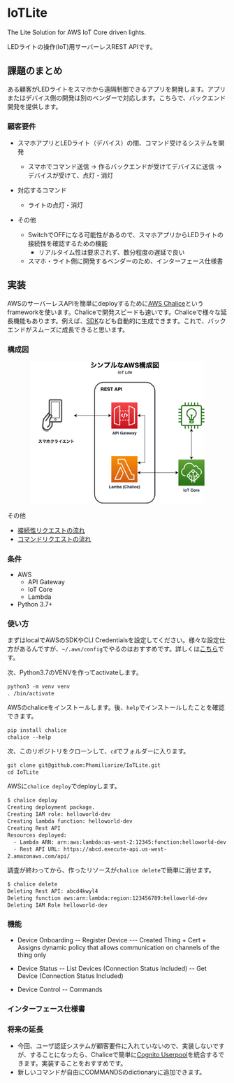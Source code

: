 # IoTLite

The Lite Solution for AWS IoT Core driven lights.

LEDライトの操作(IoT)用サーバーレスREST APIです。

## 課題のまとめ
ある顧客がLEDライトをスマホから遠隔制御できるアプリを開発します。アプリまたはデバイス側の開発は別のベンダーで対応します。こちらで、バックエンド開発を提供します。

### 顧客要件
- スマホアプリとLEDライト（デバイス）の間、コマンド受けるシステムを開発
  - スマホでコマンド送信 -> 作るバックエンドが受けてデバイスに送信 -> デバイスが受けて、点灯・消灯

- 対応するコマンド
  - ライトの点灯・消灯

- その他
  - SwitchでOFFになる可能性があるので、スマホアプリからLEDライトの接続性を確認するための機能
    - リアルタイム性は要求されず、数分程度の遅延で良い
  - スマホ・ライト側に開発するベンダーのため、インターフェース仕様書

## 実装
AWSのサーバーレスAPIを簡単にdeployするために[AWS Chalice](https://aws.github.io/chalice/)というframeworkを使います。Chaliceで開発スピードも速いです。Chaliceで様々な延長機能もあります。例えば、[SDK](https://aws.github.io/chalice/topics/sdks.html)なども自動的に生成できます。これで、バックエンドがスムーズに成長できると思います。

### 構成図
<p align="center">
  <img src="simplediagram.png" width="400"/>
</p>

その他
- [接続性リクエストの流れ](availability.png)
- [コマンドリクエストの流れ](command.png)

### 条件
- AWS
  - API Gateway
  - IoT Core
  - Lambda
- Python 3.7+

### 使い方
まずはlocalでAWSのSDKやCLI Credentialsを設定してください。様々な設定仕方があるんですが、`~/.aws/config`でやるのはおすすめです。詳しくは[こちら](https://aws.github.io/chalice/quickstart.html#credentials)です。

次、Python3.7のVENVを作ってactivateします。

```
python3 -m venv venv
. /bin/activate
```

AWSのchaliceをインストールします。後、`help`でインストールしたことを確認できます。

```
pip install chalice
chalice --help
```

次、このリポジトリをクローンして、`cd`でフォルダーに入ります。

```
git clone git@github.com:Phamiliarize/IoTLite.git
cd IoTLite
```

AWSに`chalice deploy`でdeployします。

```
$ chalice deploy
Creating deployment package.
Creating IAM role: helloworld-dev
Creating lambda function: helloworld-dev
Creating Rest API
Resources deployed:
  - Lambda ARN: arn:aws:lambda:us-west-2:12345:function:helloworld-dev
  - Rest API URL: https://abcd.execute-api.us-west-2.amazonaws.com/api/
```

調査が終わってから、作ったリソースが`chalice delete`で簡単に消せます。

```
$ chalice delete
Deleting Rest API: abcd4kwyl4
Deleting function aws:arn:lambda:region:123456789:helloworld-dev
Deleting IAM Role helloworld-dev
```
### 機能
- Device Onboarding
-- Register Device
--- Created Thing + Cert + Assigns dynamic policy that allows communication on channels of the thing only

- Device Status
-- List Devices (Connection Status Included)
-- Get Device (Connection Status Included)

- Device Control
-- Commands

### インターフェース仕様書


### 将来の延長
- 今回、ユーザ認証システムが顧客要件に入れていないので、実装しないですが、することになったら、Chaliceで簡単に[Cognito Userpool](https://aws.github.io/chalice/topics/authorizers.html#amazon-cognito-user-pools)を統合するできます。実装することをおすすめです。
- 新しいコマンドが自由にCOMMANDSのdictionaryに追加できます。